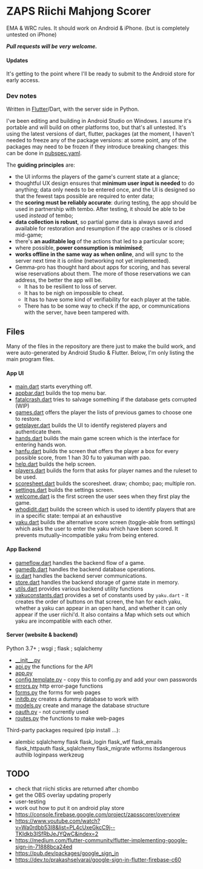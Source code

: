 # ZAPS Riichi Mahjong Scorer

EMA & WRC rules. It should work on Android & iPhone.
(but is completely untested on iPhone)

***Pull requests will be very welcome.***

#### Updates
It's getting to the point where I'll be ready to submit to the Android
store for early access.

### Dev notes

Written in [Flutter](https://flutter.dev/)/Dart, with the server side in
Python.

I've been editing and building in Android Studio on Windows.
I assume it's portable and will build on other platforms too,
but that's all untested.
It's using the latest versions of dart, flutter, packages (at the
moment, I haven't needed to freeze any of the package versions: at
some point, any of the packages may need to be frozen if they introduce
breaking changes: this can be done in [pubspec.yaml](pubspec.yaml).

The **guiding principles** are:
- the UI informs the players of the game's current state at a glance;
- thoughtful UX design ensures that **minimum user input is needed** to
do anything; data only needs to be entered once, and the UI is designed
so that the fewest taps possible are required to enter data;
- the **scoring must be reliably accurate**: during testing, the app
should be used in partnership with tembo. After testing, it should be
able to be used *instead* of tembo;
- **data collection is robust**, so partial game data is always saved and
available for restoration and resumption if the app crashes or is closed
mid-game;
- there's **an auditable log** of the actions that led to a particular
score;
- where possible, **power consumption is minimised**;
- **works offline in the same way as when online**, and will sync to the
server next time it is online (networking not yet implemented).
- Gemma-pro has thought hard about apps for scoring, and has several wise
reservations about them. The more of those reservations we can address,
the better the app will be.
  - It has to be resilient to loss of server.
  - It has to be nigh on impossible to cheat.
  - It has to have some kind of verifiability for each player at the table.
  - There has to be some way to check if the app, or communications with the server, have been tampered with.

## Files
Many of the files in the repository are there just to make the build
work, and were auto-generated by Android Studio & Flutter. Below, I'm
only listing the main program files.

#### App UI

- [main.dart](lib/main.dart) starts everything off.
- [appbar.dart](lib/appbar.dart) builds the top menu bar.
- [fatalcrash.dart](lib/fatalcrash.dart) tries to salvage something if
the database gets corrupted (WIP)
- [games.dart](lib/games.dart) offers the player the lists of previous
games to choose one to restore.
- [getplayer.dart](lib/getplayer.dart) builds the UI to identify
registered players and authenticate them.
- [hands.dart](lib/hands.dart) builds the main game screen which is the
interface for entering hands won.
- [hanfu.dart](lib/hanfu.dart) builds the screen that offers the player
a box for every possible score, from 1 han 30 fu to yakuman with pao.
- [help.dart](lib/help.dart) builds the help screen.
- [players.dart](lib/players.dart) builds the form that asks for player
names and the ruleset to be used.
- [scoresheet.dart](lib/scoresheet.dart) builds the scoresheet.
draw; chombo; pao; multiple ron.
- [settings.dart](lib/settings.dart) builds the settings screen.
- [welcome.dart](lib/welcome.dart) is the first screen the user sees
when they first play the game.
- [whodidit.dart](lib/whodidit.dart) builds the screen which is used to
identify players that are in a specific state: tempai at an exhaustive
- [yaku.dart](lib/yaku.dart) builds the alternative score screen
(toggle-able from settings) which asks the user to enter the yaku
which have been scored. It prevents mutually-incompatible yaku
from being entered.

#### App Backend

- [gameflow.dart](lib/gameflow.dart) handles the backend flow of a game.
- [gamedb.dart](lib/gamedb.dart) handles the backend database operations.
- [io.dart](lib/io.dart) handles the backend server communications.
- [store.dart](lib/store.dart) handles the backend storage of game state
in memory.
- [utils.dart](lib/utils.dart) provides various backend utility functions
- [yakuconstants.dart](lib/yakuconstants.dart) provides a set of
constants used by `yaku.dart` - it creates the order of buttons
on that screen, the han for each yaku, whether a yaku can appear
in an open hand, and whether it can only appear if the user riichi'd.
It also contains a Map which sets out which yaku are incompatible with
each other.

#### Server (website & backend)

Python 3.7+ ; wsgi ; flask ; sqlalchemy

- [\_\_init\_\_.py](server/mjserver/__init__.py)
- [api.py](server/mjserver/api.py) the functions for the API
- [app.py](server/app.py)
- [config.template.py](server/mjserver/config.template.py) - copy this to config.py and add your own passwords
- [errors.py](server/mjserver/errors.py) http error-page functions
- [forms.py](server/mjserver/forms.py) the forms for web pages
- [initdb.py](server/initdb.py) creates a dummy database to work with
- [models.py](server/mjserver/models.py) create and manage the database structure
- [oauth.py](server/mjserver/oauth.py) - not currently used
- [routes.py](server/mjserver/routes.py) the functions to make web-pages

Third-party packages required (pip install ...):

- alembic sqlalchemy flask flask_login flask_wtf flask_emails flask_httpauth flask_sqlalchemy flask_migrate wtforms itsdangerous authlib loginpass werkzeug

## TODO

- check that riichi sticks are returned after chombo
- get the OBS overlay updating properly
- user-testing
- work out how to put it on android play store
- https://console.firebase.google.com/project/zapsscorer/overview
- https://www.youtube.com/watch?v=Wa0rdbb53I8&list=PL4cUxeGkcC9j--TKIdkb3ISfRbJeJYQwC&index=2
- https://medium.com/flutter-community/flutter-implementing-google-sign-in-71888bca24ed
- https://pub.dev/packages/google_sign_in
- https://dev.to/prakashselvaraj/google-sign-in-flutter-firebase-c60
